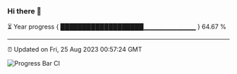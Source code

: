 ### Hi there 👋

⏳ Year progress { ███████████████████▁▁▁▁▁▁▁▁▁▁▁ } 64.67 %

---

⏰ Updated on Fri, 25 Aug 2023 00:57:24 GMT

![Progress Bar CI](https://github.com/liununu/liununu/workflows/Progress%20Bar%20CI/badge.svg)
